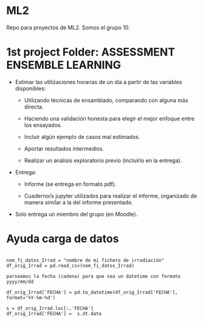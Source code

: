 # ML2
Repo para proyectos de ML2. Somos el grupo 10.

# 1st project Folder: ASSESSMENT ENSEMBLE LEARNING

 + Estimar las utilizaciones horarias de un día a partir de las variables disponibles:

    + Utilizando técnicas de ensamblado, comparando con alguna más directa.

    + Haciendo una validación honesta para elegir el mejor enfoque entre los ensayados.

    + Incluir algún ejemplo de casos mal estimados.

    + Aportar resultados intermedios.

    + Realizar un análisis exploratorio previo (incluirlo en la entrega).

 + Entrega:

    + Informe (se entrega en formato pdf).

    + Cuaderno/s jupyter utilizados para realizar el informe, organizado de manera similar a la del informe presentado.

 + Solo entrega un miembro del grupo (en Moodle).


# Ayuda carga de datos

```

nom_fi_datos_Irrad = "nombre de mi fichero de irradiación"
df_orig_Irrad = pd.read_csv(nom_fi_datos_Irrad)

parseamos la fecha (cadena) para que sea un datetime con formato yyyy/mm/dd

df_orig_Irrad['FECHA'] = pd.to_datetime(df_orig_Irrad['FECHA'], format='%Y-%m-%d')

s = df_orig_Irrad.loc[:,'FECHA']
df_orig_Irrad['FECHA'] =  s.dt.date

```




